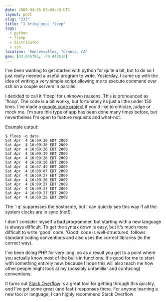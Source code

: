 ```yaml
---
date: 2009-04-05 03:04:48 UTC
layout: post
slug: "233"
title: "I bring you: floep"
tags:
  - python
  - floep
  - distributed
  - ssh
location: "Roncesvalles, Toronto, CA"
geo: [43.645785, -79.448518]
---
```

<p>I've been wanting to get started with python for quite a bit, but to do so I just really needed a useful program to write. Yesterday, I came up with the idea of writing a very simple script allowing me to execute command over ssh on a couple servers in parallel.</p>

<p>I decided to call it 'floep' for unknown reasons. This is pronounced as 'floop'. The code is a bit wonky, but fortunately its just a little under 150 lines. I've made a <a href="http://code.google.com/p/floep/">google code project</a> if you'd like to criticize, judge or mock me. I'm sure this type of app has been done many times before, but nevertheless I'm open to feature requests and what-not.</p>

<p>Example output:</p>

```
$ floep -q date
Sat Apr  4 16:09:26 EDT 2009
Sat Apr  4 16:09:26 EDT 2009
Sat Apr  4 16:09:26 EDT 2009
Sat Apr  4 16:09:39 EDT 2009
Sat Apr  4 16:09:26 EDT 2009
Sat Apr  4 16:09:26 EDT 2009
Sat Apr  4 16:07:49 EDT 2009
Sat Apr  4 16:08:07 EDT 2009
Sat Apr  4 16:09:27 EDT 2009
Sat Apr  4 16:09:26 EDT 2009
Sat Apr  4 16:09:27 EDT 2009
Sat Apr  4 16:09:27 EDT 2009
Sat Apr  4 16:09:27 EDT 2009
Sat Apr  4 16:09:28 EDT 2009
```

<p>The '-q' suppresses the hostname, but I can quickly see this way if all the system clocks are in sync (not!).</p> 

<p>I don't consider myself a bad programmer, but starting with a new language is always difficult. To get the syntax down is easy, but it's much more difficult to write 'good' code. 'Good' code is well-structured, follows standard coding conventions and also uses the correct libraries (in the correct way).</p>

<p>I've been doing PHP for very long, so as a result you get to a point where you actually know most of the built-in functions. It's good for me to start with something entirely new, because I hope this will also teach me how other people might look at my (possibly unfamiliar and confusing) conventions.</p>

<p>It turns out <a href="http://stackoverflow.com/">Stack Overflow</a> is a great tool for getting through this quickly, and I've got some great (and fast!) responses there. For anyone learning a new tool or language, I can highly recommend Stack Overflow</p>
